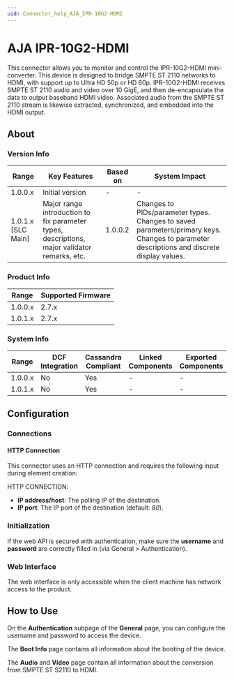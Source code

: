 ```yaml
---
uid: Connector_help_AJA_IPR-10G2-HDMI
---
```


# AJA IPR-10G2-HDMI

This connector allows you to monitor and control the IPR-10G2-HDMI mini-converter. This device is designed to bridge SMPTE ST 2110 networks to HDMI, with support up to Ultra HD 50p or HD 60p. IPR-10G2-HDMI receives SMPTE ST 2110 audio and video over 10 GigE, and then de-encapsulate the data to output baseband HDMI video. Associated audio from the SMPTE ST 2110 stream is likewise extracted, synchronized, and embedded into the HDMI output.

## About

### Version Info

| **Range**            | **Key Features**                                                                             | **Based on** | **System Impact**                                                                                                                         |
|----------------------|----------------------------------------------------------------------------------------------|--------------|-------------------------------------------------------------------------------------------------------------------------------------------|
| 1.0.0.x              | Initial version                                                                              | \-           | \-                                                                                                                                        |
| 1.0.1.x \[SLC Main\] | Major range introduction to fix parameter types, descriptions, major validator remarks, etc. | 1.0.0.2      | Changes to PIDs/parameter types. Changes to saved parameters/primary keys. Changes to parameter descriptions and discrete display values. |

### Product Info

| Range     | Supported Firmware     |
|-----------|------------------------|
| 1.0.0.x   | 2.7.x                  |
| 1.0.1.x   | 2.7.x                  |

### System Info

| Range     | DCF Integration     | Cassandra Compliant     | Linked Components     | Exported Components     |
|-----------|---------------------|-------------------------|-----------------------|-------------------------|
| 1.0.0.x   | No                  | Yes                     | \-                    | \-                      |
| 1.0.1.x   | No                  | Yes                     | \-                    | \-                      |

## Configuration

### Connections

#### HTTP Connection

This connector uses an HTTP connection and requires the following input during element creation:

HTTP CONNECTION:

- **IP address/host**: The polling IP of the destination.
- **IP port**: The IP port of the destination (default: *80*).

### Initialization

If the web API is secured with authentication, make sure the **username** and **password** are correctly filled in (via General \> Authentication).

### Web Interface

The web interface is only accessible when the client machine has network access to the product.

## How to Use

On the **Authentication** subpage of the **General** page, you can configure the username and password to access the device.

The **Boot Info** page contains all information about the booting of the device.

The **Audio** and **Video** page contain all information about the conversion from SMPTE ST S2110 to HDMI.
